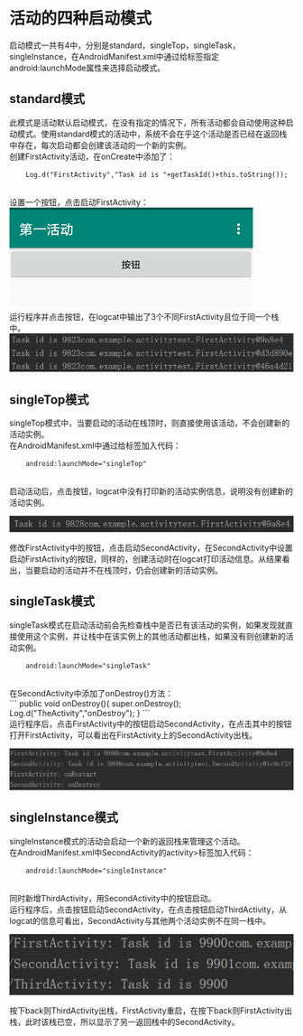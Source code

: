 # 活动的四种启动模式
启动模式一共有4中，分别是standard，singleTop，singleTask，singleInstance，在AndroidManifest.xml中通过给<activity>标签指定android:launchMode属性来选择启动模式。<br/>

## standard模式
此模式是活动默认启动模式，在没有指定的情况下，所有活动都会自动使用这种启动模式。使用standard模式的活动中，系统不会在乎这个活动是否已经在返回栈中存在，每次启动都会创建该活动的一个新的实例。<br/>
创建FirstActivity活动，在onCreate中添加了：<br/>
```
	Log.d("FirstActivity","Task id is "+getTaskId()+this.toString());
```
<br/>设置一个按钮，点击启动FirstActivity：<br/>
![FirstActivity界面](/ActivityTest/img/FA活动界面.png)
<br/>
运行程序并点击按钮，在logcat中输出了3个不同FirstActivity且位于同一个栈中。<br/>
![standard模式logcat](/ActivityTest/img/standard.png)

## singleTop模式
singleTop模式中，当要启动的活动在栈顶时，则直接使用该活动，不会创建新的活动实例。<br/>
在AndroidManifest.xml中通过给<activity>标签加入代码：
<br/>
```
	android:launchMode="singleTop"
```
<br/>
启动活动后，点击按钮，logcat中没有打印新的活动实例信息，说明没有创建新的活动实例。<br/>

![singleTop_1](/ActivityTest/img/singleTop_1.png)
<br/>

修改FirstActivity中的按钮，点击启动SecondActivity，在SecondActivity中设置启动FirstActivity的按钮，同样的，创建活动时在logcat打印活动信息。从结果看出，当要启动的活动并不在栈顶时，仍会创建新的活动实例。
<br/>

## singleTask模式
singleTask模式在启动活动前会先检查栈中是否已有该活动的实例，如果发现就直接使用这个实例，并让栈中在该实例上的其他活动都出栈，如果没有则创建新的活动实例。<br/>
```
	android:launchMode="singleTask"
```
<br/>
在SecondActivity中添加了onDestroy()方法：
<br/>
```
	public void onDestroy(){
		super.onDestroy();
		Log.d("TheActivity","onDestroy");
	}
```
<br/>
运行程序后，点击FirstActivity中的按钮启动SecondActivity，在点击其中的按钮打开FirstActivity，可以看出在FirstActivity上的SecondActivity出栈。<br/>

![singleTask](/ActivityTest/img/singleTask.png)

## singleInstance模式
singleInstance模式的活动会启动一个新的返回栈来管理这个活动。<br/>
在AndroidManifest.xml中SecondActivity的activity>标签加入代码：<br/>
```
	android:launchMode="singleInstance"
```
<br/>
同时新增ThirdActivity，用SecondActivity中的按钮启动。<br/>
运行程序后，点击按钮启动SecondActivity，在点击按钮启动ThirdActivity，从logcat的信息可看出，SecondActivity与其他两个活动实例不在同一栈中。<br/>

![singleInstance](/ActivityTest/img/singleInstance.png)
<br/>

按下back则ThirdActivity出栈，FirstActivity重启，在按下back则FirstActivity出栈，此时该栈已空，所以显示了另一返回栈中的SecondActivity。<br/>
